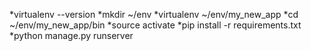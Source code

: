 
*virtualenv --version
*mkdir ~/env
*virtualenv ~/env/my_new_app
*cd ~/env/my_new_app/bin
*source activate
*pip install -r requirements.txt
*python manage.py runserver